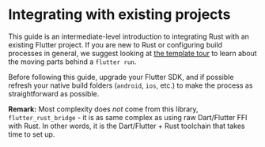 # Integrating with existing projects

This guide is an intermediate-level introduction to integrating Rust with
an existing Flutter project. If you are new to Rust or configuring
build processes in general, we suggest looking at [the template tour](tour.md)
to learn about the moving parts behind a `flutter run`.

Before following this guide, upgrade your Flutter SDK, and if possible
refresh your native build folders (`android`, `ios`, etc.) to make the process
as straightforward as possible.

**Remark:** Most complexity does *not* come from this library, `flutter_rust_bridge` - it is as same complex as using raw Dart/Flutter FFI with Rust. In other words, it is the Dart/Flutter + Rust toolchain that takes time to set up.

